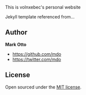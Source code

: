 This is volnxebec's personal website


Jekyll template referenced from...
## Author

**Mark Otto**
- <https://github.com/mdo>
- <https://twitter.com/mdo>


## License

Open sourced under the [MIT license](LICENSE.md).

